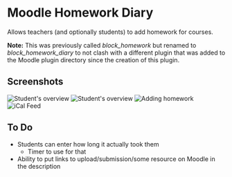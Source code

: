 # Moodle Homework Diary

Allows teachers (and optionally students) to add homework for courses.

**Note:** This was previously called *block_homework* but renamed to *block_homework_diary* to not clash with a different plugin that was added to the Moodle plugin directory since the creation of this plugin.

## Screenshots
![Student's overview](https://www.classroomtechtools.com/assets/img/moodle-plugin-screenshots/block_homework_diary/1.png)
![Student's overview](https://www.classroomtechtools.com/assets/img/moodle-plugin-screenshots/block_homework_diary/2.png)
![Adding homework](https://www.classroomtechtools.com/assets/img/moodle-plugin-screenshots/block_homework_diary/3.png)
![iCal Feed](https://www.classroomtechtools.com/assets/img/moodle-plugin-screenshots/block_homework_diary/4.png)

## To Do
* Students can enter how long it actually took them
    * Timer to use for that
* Ability to put links to upload/submission/some resource on Moodle in the description
